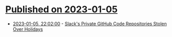 # [Published on 2023-01-05](index.md)

* [2023-01-05, 22:02:00](https://it.slashdot.org/story/23/01/05/2133210/slacks-private-github-code-repositories-stolen-over-holidays?utm_source=rss1.0mainlinkanon&utm_medium=feed) - [Slack's Private GitHub Code Repositories Stolen Over Holidays](https://it.slashdot.org/story/23/01/05/2133210/slacks-private-github-code-repositories-stolen-over-holidays?utm_source=rss1.0mainlinkanon&utm_medium=feed)
